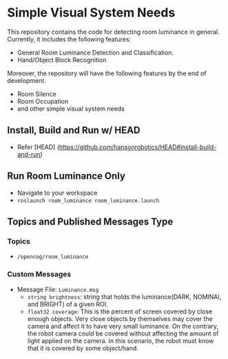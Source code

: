 ﻿# Simple Visual System Needs

This repository contains the code for detecting room luminance in general. Currently, it includes the following features:

* General Room Luminance Detection and Classification.
* Hand/Object Block Recognition

Moreover, the repository will have the following features by the end of development.
* Room Silence
* Room Occupation
* and other simple visual system needs

## Install, Build and Run w/ HEAD
* Refer [HEAD] (https://github.com/hansonrobotics/HEAD#install-build-and-run)

## Run Room Luminance Only
* Navigate to your workspace
* `roslaunch room_luminance room_luminance.launch`

## Topics and Published Messages Type

### Topics
* `/opencog/room_luminance`

### Custom Messages
* Message File: `Luminance.msg`
  * `string brightness`: string that holds the luminance(DARK, NOMINAl, and BRIGHT) of a given ROI. 
  * `float32 coverage`: This is the percent of screen covered by close enough objects. Very  close objects by themselves may cover the camera and affect it to have very small luminance. On the contrary, the robot camera could be covered without affecting the amount of light applied on the camera. In this scenario, the robot must know that it is covered by some object/hand.

